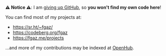 **⚠️ Notice ⚠️**: I am [giving up GitHub](https://sfconservancy.org/GiveUpGitHub/), so **you won't find my own code here**!

You can find most of my projects at:

* https://sr.ht/~fgaz/
* https://codeberg.org/fgaz
* https://fgaz.me/projects

...and more of my contributions may be indexed at [OpenHub](https://www.openhub.net/accounts/fgaz).
